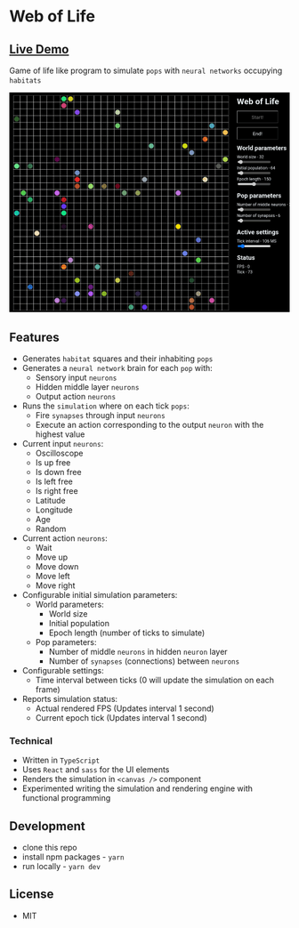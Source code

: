 # Web of Life

## [Live Demo](https://web-of-life.netlify.app/)

Game of life like program to simulate `pops` with `neural networks` occupying `habitats`

![Screenshot](screenshot.gif)

## Features

- Generates `habitat` squares and their inhabiting `pops`
- Generates a `neural network` brain for each `pop` with:
  - Sensory input `neurons`
  - Hidden middle layer `neurons`
  - Output action `neurons`
- Runs the `simulation` where on each tick `pops`:
  - Fire `synapses` through input `neurons`
  - Execute an action corresponding to the output `neuron` with the highest value
- Current input `neurons`:
  - Oscilloscope
  - Is up free
  - Is down free
  - Is left free
  - Is right free
  - Latitude
  - Longitude
  - Age
  - Random
- Current action `neurons`:
  - Wait
  - Move up
  - Move down
  - Move left
  - Move right
- Configurable initial simulation parameters:
  - World parameters:
    - World size
    - Initial population
    - Epoch length (number of ticks to simulate)
  - Pop parameters:
    - Number of middle `neurons` in hidden `neuron` layer
    - Number of `synapses` (connections) between `neurons`
- Configurable settings:
  - Time interval between ticks (0 will update the simulation on each frame)
- Reports simulation status:
  - Actual rendered FPS (Updates interval 1 second)
  - Current epoch tick (Updates interval 1 second)

### Technical

- Written in `TypeScript`
- Uses `React` and `sass` for the UI elements
- Renders the simulation in `<canvas />` component
- Experimented writing the simulation and rendering engine with functional programming

## Development

- clone this repo
- install npm packages - `yarn`
- run locally - `yarn dev`

## License

- MIT

